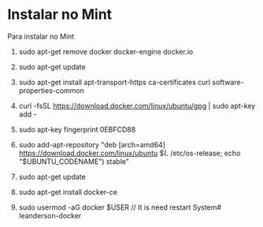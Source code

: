 # Instalar no Mint

Para instalar no Mint

1. sudo apt-get remove docker docker-engine docker.io

2. sudo apt-get update

3. sudo apt-get install apt-transport-https ca-certificates curl software-properties-common

4. curl -fsSL https://download.docker.com/linux/ubuntu/gpg | sudo apt-key add -

5. sudo apt-key fingerprint 0EBFCD88

6. sudo add-apt-repository "deb [arch=amd64] https://download.docker.com/linux/ubuntu $(. /etc/os-release; echo "$UBUNTU_CODENAME") stable"

7. sudo apt-get update

8. sudo apt-get install docker-ce

9. sudo usermod -aG docker $USER // It is need restart System# leanderson-docker
